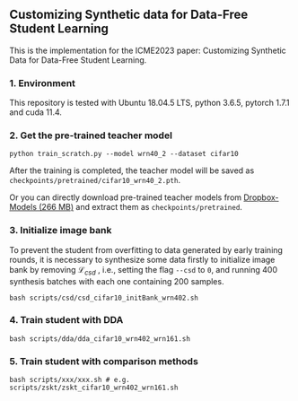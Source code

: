 ## Customizing Synthetic data for Data-Free Student Learning

This is the implementation for the ICME2023 paper: Customizing Synthetic Data for Data-Free Student Learning.

### 1. Environment

This repository is tested with Ubuntu 18.04.5 LTS, python 3.6.5, pytorch 1.7.1 and cuda 11.4.

### 2. Get the pre-trained teacher model

```
python train_scratch.py --model wrn40_2 --dataset cifar10
```

After the training is completed, the teacher model will be saved as `checkpoints/pretrained/cifar10_wrn40_2.pth`.

Or you can directly download pre-trained teacher models from [Dropbox-Models (266 MB)](https://www.dropbox.com/sh/w8xehuk7debnka3/AABhoazFReE_5mMeyvb4iUWoa?dl=0) and extract them as `checkpoints/pretrained`.

### 3. Initialize image bank

To prevent the student from overfitting to data generated by early training rounds, it is necessary to synthesize some data firstly to initialize image bank by removing $\mathcal{L}_{csd}$ , i.e., setting the flag `--csd` to `0`, and running 400 synthesis batches with each one containing 200 samples.

```
bash scripts/csd/csd_cifar10_initBank_wrn402.sh
```

### 4. Train student with DDA

```
bash scripts/dda/dda_cifar10_wrn402_wrn161.sh
```

### 5. Train student with comparison methods

```
bash scripts/xxx/xxx.sh # e.g. scripts/zskt/zskt_cifar10_wrn402_wrn161.sh
```



